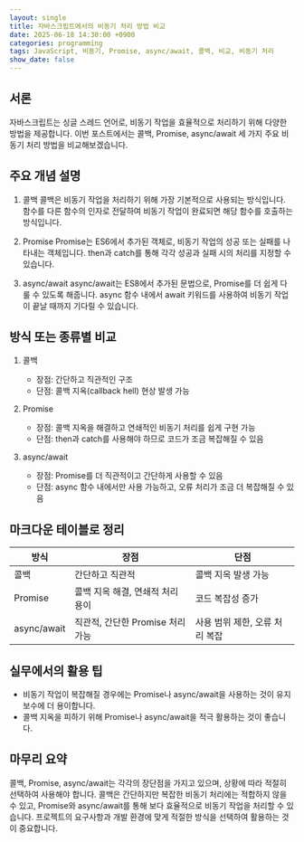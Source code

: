 ```yaml
---
layout: single
title: 자바스크립트에서의 비동기 처리 방법 비교
date: 2025-06-18 14:30:00 +0900
categories: programming
tags: JavaScript, 비동기, Promise, async/await, 콜백, 비교, 비동기 처리
show_date: false
---
```


## 서론
자바스크립트는 싱글 스레드 언어로, 비동기 작업을 효율적으로 처리하기 위해 다양한 방법을 제공합니다. 이번 포스트에서는 콜백, Promise, async/await 세 가지 주요 비동기 처리 방법을 비교해보겠습니다.

## 주요 개념 설명
1. 콜백
콜백은 비동기 작업을 처리하기 위해 가장 기본적으로 사용되는 방식입니다. 함수를 다른 함수의 인자로 전달하여 비동기 작업이 완료되면 해당 함수를 호출하는 방식입니다.

2. Promise
Promise는 ES6에서 추가된 객체로, 비동기 작업의 성공 또는 실패를 나타내는 객체입니다. then과 catch를 통해 각각 성공과 실패 시의 처리를 지정할 수 있습니다.

3. async/await
async/await는 ES8에서 추가된 문법으로, Promise를 더 쉽게 다룰 수 있도록 해줍니다. async 함수 내에서 await 키워드를 사용하여 비동기 작업이 끝날 때까지 기다릴 수 있습니다.

## 방식 또는 종류별 비교
1. 콜백
   - 장점: 간단하고 직관적인 구조
   - 단점: 콜백 지옥(callback hell) 현상 발생 가능

2. Promise
   - 장점: 콜백 지옥을 해결하고 연쇄적인 비동기 처리를 쉽게 구현 가능
   - 단점: then과 catch를 사용해야 하므로 코드가 조금 복잡해질 수 있음

3. async/await
   - 장점: Promise를 더 직관적이고 간단하게 사용할 수 있음
   - 단점: async 함수 내에서만 사용 가능하고, 오류 처리가 조금 더 복잡해질 수 있음

## 마크다운 테이블로 정리
| 방식         | 장점                                   | 단점                          |
|--------------|----------------------------------------|-------------------------------|
| 콜백         | 간단하고 직관적                        | 콜백 지옥 발생 가능           |
| Promise      | 콜백 지옥 해결, 연쇄적 처리 용이       | 코드 복잡성 증가              |
| async/await  | 직관적, 간단한 Promise 처리 가능       | 사용 범위 제한, 오류 처리 복잡 |

## 실무에서의 활용 팁
- 비동기 작업이 복잡해질 경우에는 Promise나 async/await을 사용하는 것이 유지보수에 더 용이합니다.
- 콜백 지옥을 피하기 위해 Promise나 async/await을 적극 활용하는 것이 좋습니다.

## 마무리 요약
콜백, Promise, async/await는 각각의 장단점을 가지고 있으며, 상황에 따라 적절히 선택하여 사용해야 합니다. 콜백은 간단하지만 복잡한 비동기 처리에는 적합하지 않을 수 있고, Promise와 async/await를 통해 보다 효율적으로 비동기 작업을 처리할 수 있습니다. 프로젝트의 요구사항과 개발 환경에 맞게 적절한 방식을 선택하여 활용하는 것이 중요합니다.
